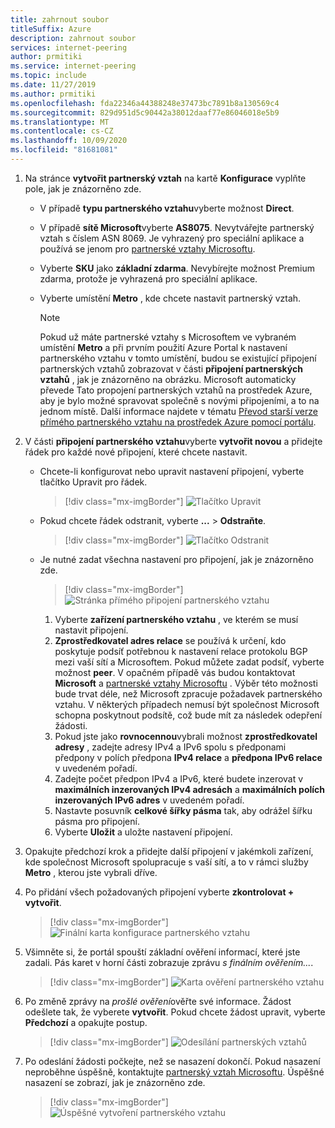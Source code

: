```yaml
---
title: zahrnout soubor
titleSuffix: Azure
description: zahrnout soubor
services: internet-peering
author: prmitiki
ms.service: internet-peering
ms.topic: include
ms.date: 11/27/2019
ms.author: prmitiki
ms.openlocfilehash: fda22346a44388248e37473bc7891b8a130569c4
ms.sourcegitcommit: 829d951d5c90442a38012daaf77e86046018e5b9
ms.translationtype: MT
ms.contentlocale: cs-CZ
ms.lasthandoff: 10/09/2020
ms.locfileid: "81681081"
---
```

1. Na stránce **vytvořit partnerský vztah** na kartě **Konfigurace** vyplňte pole, jak je znázorněno zde.

    * V případě **typu partnerského vztahu**vyberte možnost **Direct**.
    * V případě **sítě Microsoft**vyberte **AS8075**. Nevytvářejte partnerský vztah s číslem ASN 8069. Je vyhrazený pro speciální aplikace a používá se jenom pro [partnerské vztahy Microsoftu](mailto:peering@microsoft.com).
    * Vyberte **SKU** jako **základní zdarma**. Nevybírejte možnost Premium zdarma, protože je vyhrazená pro speciální aplikace.
    * Vyberte umístění **Metro** , kde chcete nastavit partnerský vztah.

        > [!NOTE]
        > Pokud už máte partnerské vztahy s Microsoftem ve vybraném umístění **Metro** a při prvním použití Azure Portal k nastavení partnerského vztahu v tomto umístění, budou se existující připojení partnerských vztahů zobrazovat v části **připojení partnerských vztahů** , jak je znázorněno na obrázku. Microsoft automaticky převede Tato propojení partnerských vztahů na prostředek Azure, aby je bylo možné spravovat společně s novými připojeními, a to na jednom místě. Další informace najdete v tématu [Převod starší verze přímého partnerského vztahu na prostředek Azure pomocí portálu](../howto-legacy-direct-portal.md).
        >

1. V části **připojení partnerského vztahu**vyberte **vytvořit novou** a přidejte řádek pro každé nové připojení, které chcete nastavit.

    * Chcete-li konfigurovat nebo upravit nastavení připojení, vyberte tlačítko Upravit pro řádek.

        > [!div class="mx-imgBorder"]
        > ![Tlačítko Upravit](../media/setup-direct-conf-tab-edit.png)
    
    * Pokud chcete řádek odstranit, vyberte **...**  >  **Odstraňte**.

        > [!div class="mx-imgBorder"]
        > ![Tlačítko Odstranit](../media/setup-direct-conf-tab-delete.png)

    * Je nutné zadat všechna nastavení pro připojení, jak je znázorněno zde.

         > [!div class="mx-imgBorder"]
         > ![Stránka přímého připojení partnerského vztahu](../media/setup-direct-conf-tab-connection.png)

        1. Vyberte **zařízení partnerského vztahu** , ve kterém se musí nastavit připojení.
        1. **Zprostředkovatel adres relace** se používá k určení, kdo poskytuje podsíť potřebnou k nastavení relace protokolu BGP mezi vaší sítí a Microsoftem. Pokud můžete zadat podsíť, vyberte možnost **peer**. V opačném případě vás budou kontaktovat **Microsoft** a [partnerské vztahy Microsoftu](mailto:peering@microsoft.com) . Výběr této možnosti bude trvat déle, než Microsoft zpracuje požadavek partnerského vztahu. V některých případech nemusí být společnost Microsoft schopna poskytnout podsítě, což bude mít za následek odepření žádosti.
        1. Pokud jste jako **rovnocennou**vybrali možnost **zprostředkovatel adresy** , zadejte adresy IPv4 a IPv6 spolu s předponami předpony v polích předpona **IPv4 relace** a **předpona IPv6 relace** v uvedeném pořadí.
        1. Zadejte počet předpon IPv4 a IPv6, které budete inzerovat v **maximálních inzerovaných IPv4 adresách** a **maximálních polích inzerovaných IPv6 adres** v uvedeném pořadí.
        1. Nastavte posuvník **celkové šířky pásma** tak, aby odrážel šířku pásma pro připojení.
        1. Vyberte **Uložit** a uložte nastavení připojení.

1. Opakujte předchozí krok a přidejte další připojení v jakémkoli zařízení, kde společnost Microsoft spolupracuje s vaší sítí, a to v rámci služby **Metro** , kterou jste vybrali dříve.

1. Po přidání všech požadovaných připojení vyberte **zkontrolovat + vytvořit**.

    > [!div class="mx-imgBorder"]
    > ![Finální karta konfigurace partnerského vztahu](../media/setup-direct-conf-tab-final.png)

1. Všimněte si, že portál spouští základní ověření informací, které jste zadali. Pás karet v horní části zobrazuje zprávu *s finálním ověřením...*.

    > [!div class="mx-imgBorder"]
    > ![Karta ověření partnerského vztahu](../media/setup-direct-review-tab-validation.png)

1. Po změně zprávy na *prošlé ověření*ověřte své informace. Žádost odešlete tak, že vyberete **vytvořit**. Pokud chcete žádost upravit, vyberte **Předchozí** a opakujte postup.

    > [!div class="mx-imgBorder"]
    > ![Odesílání partnerských vztahů](../media/setup-direct-review-tab-submit.png)

1. Po odeslání žádosti počkejte, než se nasazení dokončí. Pokud nasazení neproběhne úspěšně, kontaktujte [partnerský vztah Microsoftu](mailto:peering@microsoft.com). Úspěšné nasazení se zobrazí, jak je znázorněno zde.

    > [!div class="mx-imgBorder"]
    > ![Úspěšné vytvoření partnerského vztahu](../media/setup-direct-success.png)
